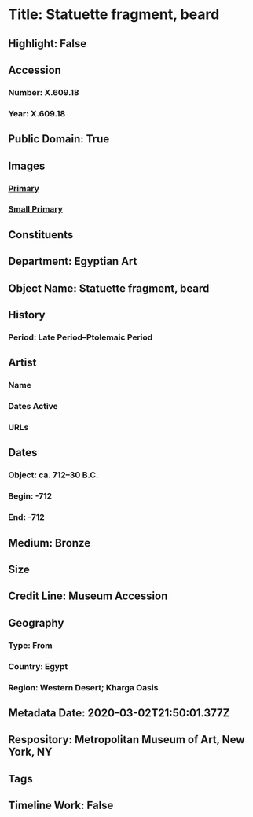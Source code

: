 # Title: Statuette fragment, beard
## Highlight: False
## Accession
### Number: X.609.18
### Year: X.609.18
## Public Domain: True
## Images
### [Primary](https://images.metmuseum.org/CRDImages/eg/original/sfx-609-1.jpg)
### [Small Primary](https://images.metmuseum.org/CRDImages/eg/web-large/sfx-609-1.jpg)
## Constituents
## Department: Egyptian Art
## Object Name: Statuette fragment, beard
## History
### Period: Late Period–Ptolemaic Period
## Artist
### Name
### Dates Active
### URLs
## Dates
### Object: ca. 712–30 B.C.
### Begin: -712
### End: -712
## Medium: Bronze
## Size
## Credit Line: Museum Accession
## Geography
### Type: From
### Country: Egypt
### Region: Western Desert; Kharga Oasis
## Metadata Date: 2020-03-02T21:50:01.377Z
## Respository: Metropolitan Museum of Art, New York, NY
## Tags
## Timeline Work: False